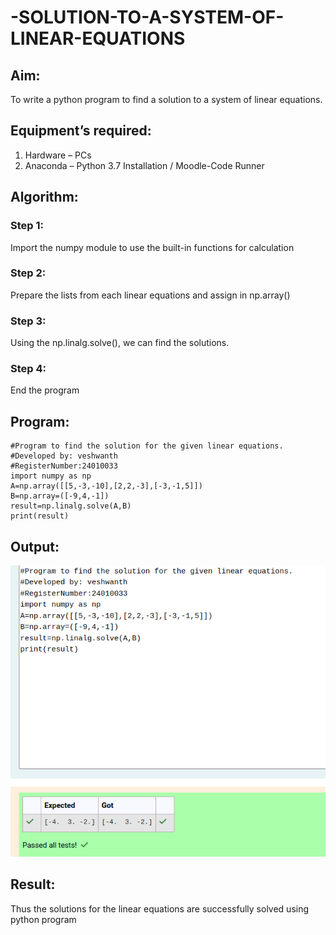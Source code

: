 # -SOLUTION-TO-A-SYSTEM-OF-LINEAR-EQUATIONS
## Aim:
To write a python program to find a solution to a system of linear equations.
## Equipment’s required:
1. 	Hardware – PCs
2. 	Anaconda – Python 3.7 Installation / Moodle-Code Runner
## Algorithm:
### Step 1: 
Import the numpy module to use the built-in functions for calculation
### Step 2: 
Prepare the lists from each linear equations and assign in np.array()
### Step 3: 
Using the np.linalg.solve(), we can find the solutions.
### Step 4: 
End the program
## Program:


```
#Program to find the solution for the given linear equations.
#Developed by: veshwanth
#RegisterNumber:24010033
import numpy as np
A=np.array([[5,-3,-10],[2,2,-3],[-3,-1,5]])
B=np.array=([-9,4,-1])
result=np.linalg.solve(A,B)
print(result)
```

## Output:

![output](exp01.png)

## Result: 
Thus the solutions for the linear equations are successfully solved using python program

